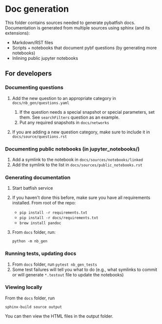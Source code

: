 # Doc generation

This folder contains sources needed to generate pybatfish docs.
Documentation is generated from multiple sources using sphinx (and its extensions):

* Markdown/RST files
* Scripts + notebooks that document pybf questions (by generating more notebooks)
* Inlining public jupyter notebooks

## For developers

### Documenting questions

1. Add the new question to an appropriate category in `docs/nb_gen/questions.yaml`

    1. If the question needs a special snapshot or special parameters, set them.
       See `searchFilters` question as an example.
    2. Put any required snapshots in `docs/networks`

2. If you are adding a new question category, make sure to include it in `docs/source/questions.rst`

### Documenting public notebooks (in jupyter_notebooks/)

1. Add a symlink to the notebook in `docs/sources/notebooks/linked`
2. Add the symlink to the list in `docs/sources/public_notebooks.rst`

### Generating documentation

1. Start batfish service
2. If you haven't done this before, make sure you have all requirements installed.
   From root of the repo:

   * `pip install -r requirements.txt`
   * `pip install -r docs/requirements.txt`
   * `brew install pandoc`

3. From `docs` folder, run:

   `python -m nb_gen`

### Running tests, updating docs

1. From `docs` folder, run `pytest nb_gen_tests`
2. Some test failures will tell you what to do
   (e.g., what symlinks to commit or will generate `*.testout` file to update the notebooks)

### Viewing locally

From the `docs` folder, run

`sphinx-build source output` 

You can then view the HTML files in the output folder. 
